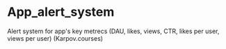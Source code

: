 # App_alert_system
Alert system for app's key metrecs (DAU, likes, views, CTR, likes per user, views per user) (Karpov.courses)
